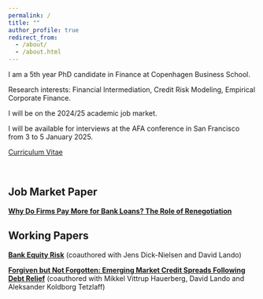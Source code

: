 ```yaml
---
permalink: /
title: ""
author_profile: true
redirect_from: 
  - /about/
  - /about.html
---
```


I am a 5th year PhD candidate in Finance at Copenhagen Business School.

Research interests: Financial Intermediation, Credit Risk Modeling, Empirical Corporate Finance.

I will be on the 2024/25 academic job market.

I will be available for interviews at the AFA conference in San Francisco from 3 to 5 January 2025.

[Curriculum Vitae](/files/CV_ZhuoluGao.pdf)


<br/>

## Job Market Paper

[**Why Do Firms Pay More for Bank Loans? The Role of Renegotiation**](/files/JMP_ZhuoluGao.pdf)



## Working Papers

[**Bank Equity Risk**](https://papers.ssrn.com/sol3/papers.cfm?abstract_id=4345088) (coauthored with Jens Dick-Nielsen and David Lando)

[**Forgiven but Not Forgotten: Emerging Market Credit Spreads Following Debt Relief**](https://papers.ssrn.com/sol3/papers.cfm?abstract_id=4578758) (coauthored with Mikkel Vittrup Hauerberg, David Lando and Aleksander Koldborg Tetzlaff)

